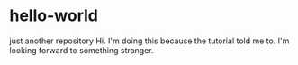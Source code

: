 # hello-world
just another repository
Hi. I'm doing this because the tutorial told me to.
I'm looking forward to something stranger.
